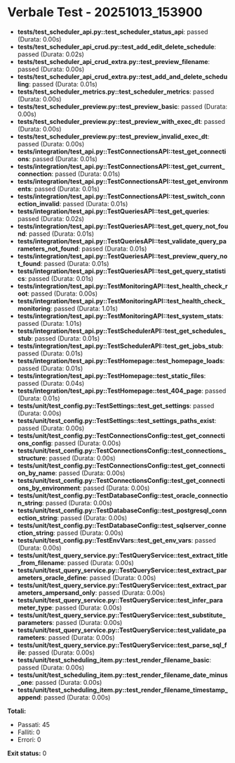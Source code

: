 # Verbale Test - 20251013_153900

- **tests/test_scheduler_api.py::test_scheduler_status_api**: passed (Durata: 0.00s)
- **tests/test_scheduler_api_crud.py::test_add_edit_delete_schedule**: passed (Durata: 0.02s)
- **tests/test_scheduler_api_crud_extra.py::test_preview_filename**: passed (Durata: 0.00s)
- **tests/test_scheduler_api_crud_extra.py::test_add_and_delete_scheduling**: passed (Durata: 0.01s)
- **tests/test_scheduler_metrics.py::test_scheduler_metrics**: passed (Durata: 0.00s)
- **tests/test_scheduler_preview.py::test_preview_basic**: passed (Durata: 0.00s)
- **tests/test_scheduler_preview.py::test_preview_with_exec_dt**: passed (Durata: 0.00s)
- **tests/test_scheduler_preview.py::test_preview_invalid_exec_dt**: passed (Durata: 0.00s)
- **tests/integration/test_api.py::TestConnectionsAPI::test_get_connections**: passed (Durata: 0.01s)
- **tests/integration/test_api.py::TestConnectionsAPI::test_get_current_connection**: passed (Durata: 0.01s)
- **tests/integration/test_api.py::TestConnectionsAPI::test_get_environments**: passed (Durata: 0.01s)
- **tests/integration/test_api.py::TestConnectionsAPI::test_switch_connection_invalid**: passed (Durata: 0.01s)
- **tests/integration/test_api.py::TestQueriesAPI::test_get_queries**: passed (Durata: 0.02s)
- **tests/integration/test_api.py::TestQueriesAPI::test_get_query_not_found**: passed (Durata: 0.01s)
- **tests/integration/test_api.py::TestQueriesAPI::test_validate_query_parameters_not_found**: passed (Durata: 0.01s)
- **tests/integration/test_api.py::TestQueriesAPI::test_preview_query_not_found**: passed (Durata: 0.01s)
- **tests/integration/test_api.py::TestQueriesAPI::test_get_query_statistics**: passed (Durata: 0.01s)
- **tests/integration/test_api.py::TestMonitoringAPI::test_health_check_root**: passed (Durata: 0.00s)
- **tests/integration/test_api.py::TestMonitoringAPI::test_health_check_monitoring**: passed (Durata: 1.01s)
- **tests/integration/test_api.py::TestMonitoringAPI::test_system_stats**: passed (Durata: 1.01s)
- **tests/integration/test_api.py::TestSchedulerAPI::test_get_schedules_stub**: passed (Durata: 0.01s)
- **tests/integration/test_api.py::TestSchedulerAPI::test_get_jobs_stub**: passed (Durata: 0.01s)
- **tests/integration/test_api.py::TestHomepage::test_homepage_loads**: passed (Durata: 0.01s)
- **tests/integration/test_api.py::TestHomepage::test_static_files**: passed (Durata: 0.04s)
- **tests/integration/test_api.py::TestHomepage::test_404_page**: passed (Durata: 0.01s)
- **tests/unit/test_config.py::TestSettings::test_get_settings**: passed (Durata: 0.00s)
- **tests/unit/test_config.py::TestSettings::test_settings_paths_exist**: passed (Durata: 0.00s)
- **tests/unit/test_config.py::TestConnectionsConfig::test_get_connections_config**: passed (Durata: 0.00s)
- **tests/unit/test_config.py::TestConnectionsConfig::test_connections_structure**: passed (Durata: 0.00s)
- **tests/unit/test_config.py::TestConnectionsConfig::test_get_connection_by_name**: passed (Durata: 0.00s)
- **tests/unit/test_config.py::TestConnectionsConfig::test_get_connections_by_environment**: passed (Durata: 0.00s)
- **tests/unit/test_config.py::TestDatabaseConfig::test_oracle_connection_string**: passed (Durata: 0.00s)
- **tests/unit/test_config.py::TestDatabaseConfig::test_postgresql_connection_string**: passed (Durata: 0.00s)
- **tests/unit/test_config.py::TestDatabaseConfig::test_sqlserver_connection_string**: passed (Durata: 0.00s)
- **tests/unit/test_config.py::TestEnvVars::test_get_env_vars**: passed (Durata: 0.00s)
- **tests/unit/test_query_service.py::TestQueryService::test_extract_title_from_filename**: passed (Durata: 0.00s)
- **tests/unit/test_query_service.py::TestQueryService::test_extract_parameters_oracle_define**: passed (Durata: 0.00s)
- **tests/unit/test_query_service.py::TestQueryService::test_extract_parameters_ampersand_only**: passed (Durata: 0.00s)
- **tests/unit/test_query_service.py::TestQueryService::test_infer_parameter_type**: passed (Durata: 0.00s)
- **tests/unit/test_query_service.py::TestQueryService::test_substitute_parameters**: passed (Durata: 0.00s)
- **tests/unit/test_query_service.py::TestQueryService::test_validate_parameters**: passed (Durata: 0.00s)
- **tests/unit/test_query_service.py::TestQueryService::test_parse_sql_file**: passed (Durata: 0.00s)
- **tests/unit/test_scheduling_item.py::test_render_filename_basic**: passed (Durata: 0.00s)
- **tests/unit/test_scheduling_item.py::test_render_filename_date_minus_one**: passed (Durata: 0.00s)
- **tests/unit/test_scheduling_item.py::test_render_filename_timestamp_append**: passed (Durata: 0.00s)

**Totali:**
- Passati: 45
- Falliti: 0
- Errori: 0

**Exit status:** 0

